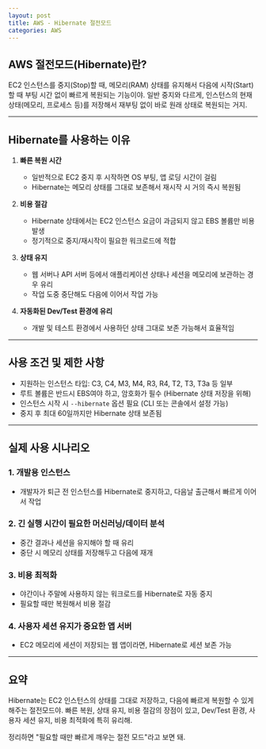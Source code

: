```yaml
---
layout: post
title: AWS - Hibernate 절전모드
categories: AWS
---
```

## AWS 절전모드(Hibernate)란?

EC2 인스턴스를 중지(Stop)할 때, 메모리(RAM) 상태를 유지해서 다음에 시작(Start)할 때 부팅 시간 없이 빠르게 복원되는 기능이야. 일반 중지와 다르게, 인스턴스의 현재 상태(메모리, 프로세스 등)를 저장해서 재부팅 없이 바로 원래 상태로 복원되는 거지.

---

## Hibernate를 사용하는 이유

1. **빠른 복원 시간**

   * 일반적으로 EC2 중지 후 시작하면 OS 부팅, 앱 로딩 시간이 걸림
   * Hibernate는 메모리 상태를 그대로 보존해서 재시작 시 거의 즉시 복원됨

2. **비용 절감**

   * Hibernate 상태에서는 EC2 인스턴스 요금이 과금되지 않고 EBS 볼륨만 비용 발생
   * 정기적으로 중지/재시작이 필요한 워크로드에 적합

3. **상태 유지**

   * 웹 서버나 API 서버 등에서 애플리케이션 상태나 세션을 메모리에 보관하는 경우 유리
   * 작업 도중 중단해도 다음에 이어서 작업 가능

4. **자동화된 Dev/Test 환경에 유리**

   * 개발 및 테스트 환경에서 사용하던 상태 그대로 보존 가능해서 효율적임

---

## 사용 조건 및 제한 사항

* 지원하는 인스턴스 타입: C3, C4, M3, M4, R3, R4, T2, T3, T3a 등 일부
* 루트 볼륨은 반드시 EBS여야 하고, 암호화가 필수 (Hibernate 상태 저장을 위해)
* 인스턴스 시작 시 `--hibernate` 옵션 필요 (CLI 또는 콘솔에서 설정 가능)
* 중지 후 최대 60일까지만 Hibernate 상태 보존됨

---

## 실제 사용 시나리오

### 1. 개발용 인스턴스

* 개발자가 퇴근 전 인스턴스를 Hibernate로 중지하고, 다음날 출근해서 빠르게 이어서 작업

### 2. 긴 실행 시간이 필요한 머신러닝/데이터 분석

* 중간 결과나 세션을 유지해야 할 때 유리
* 중단 시 메모리 상태를 저장해두고 다음에 재개

### 3. 비용 최적화

* 야간이나 주말에 사용하지 않는 워크로드를 Hibernate로 자동 중지
* 필요할 때만 복원해서 비용 절감

### 4. 사용자 세션 유지가 중요한 앱 서버

* EC2 메모리에 세션이 저장되는 웹 앱이라면, Hibernate로 세션 보존 가능

---

## 요약

Hibernate는 EC2 인스턴스의 상태를 그대로 저장하고, 다음에 빠르게 복원할 수 있게 해주는 절전모드야. 빠른 복원, 상태 유지, 비용 절감의 장점이 있고, Dev/Test 환경, 사용자 세션 유지, 비용 최적화에 특히 유리해.

정리하면 "필요할 때만 빠르게 깨우는 절전 모드"라고 보면 돼.
